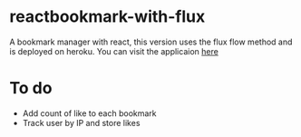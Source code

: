# reactbookmark-with-flux

A bookmark manager with react, this version uses the flux flow method and is deployed on heroku. 
You can visit the applicaion [here](https://mighty-falls-8109.herokuapp.com/)

# To do
- Add count of like to each bookmark
- Track user by IP and store likes
